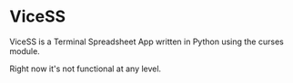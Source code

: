 # ViceSS

ViceSS is a Terminal Spreadsheet App written in Python using the curses module.

Right now it's not functional at any level.
